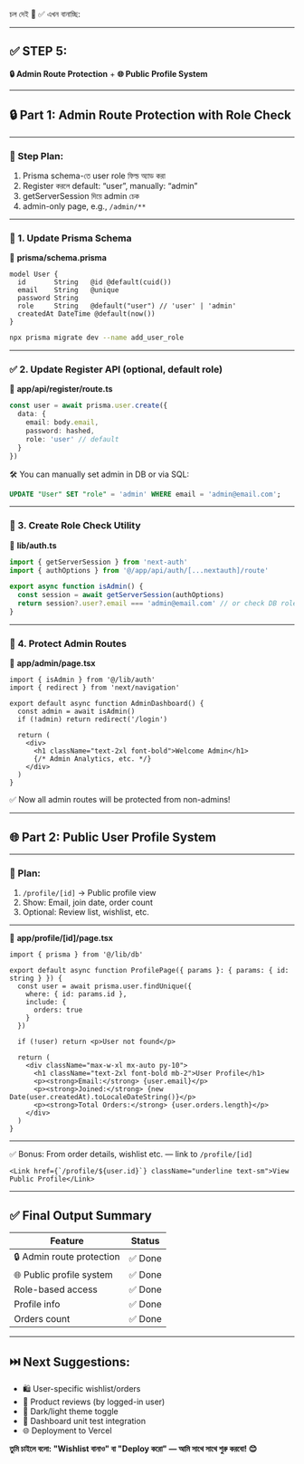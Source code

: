 চল দেই 🔐 ✅ এখন বানাচ্ছি:

---

## ✅ STEP 5:  
**🔒 Admin Route Protection** + **🌐 Public Profile System**

---

## 🔒 Part 1: Admin Route Protection with Role Check

---

### 🧠 Step Plan:

1. Prisma schema-তে user role ফিল্ড অ্যাড করা  
2. Register করলে default: “user”, manually: “admin”  
3. getServerSession দিয়ে admin চেক  
4. admin-only page, e.g., `/admin/**`

---

### 🔁 1. Update Prisma Schema

📁 **prisma/schema.prisma**
```prisma
model User {
  id       String   @id @default(cuid())
  email    String   @unique
  password String
  role     String   @default("user") // 'user' | 'admin'
  createdAt DateTime @default(now())
}
```

```bash
npx prisma migrate dev --name add_user_role
```

---

### ✅ 2. Update Register API (optional, default role)

📁 **app/api/register/route.ts**
```ts
const user = await prisma.user.create({
  data: {
    email: body.email,
    password: hashed,
    role: 'user' // default
  }
})
```

🛠️ You can manually set admin in DB or via SQL:
```sql
UPDATE "User" SET "role" = 'admin' WHERE email = 'admin@email.com';
```

---

### 🔐 3. Create Role Check Utility

📁 **lib/auth.ts**
```ts
import { getServerSession } from 'next-auth'
import { authOptions } from '@/app/api/auth/[...nextauth]/route'

export async function isAdmin() {
  const session = await getServerSession(authOptions)
  return session?.user?.email === 'admin@email.com' // or check DB role
}
```

---

### 🛑 4. Protect Admin Routes

📁 **app/admin/page.tsx**
```tsx
import { isAdmin } from '@/lib/auth'
import { redirect } from 'next/navigation'

export default async function AdminDashboard() {
  const admin = await isAdmin()
  if (!admin) return redirect('/login')

  return (
    <div>
      <h1 className="text-2xl font-bold">Welcome Admin</h1>
      {/* Admin Analytics, etc. */}
    </div>
  )
}
```

✅ Now all admin routes will be protected from non-admins!

---

## 🌐 Part 2: Public User Profile System

---

### 👤 Plan:

1. `/profile/[id]` → Public profile view  
2. Show: Email, join date, order count  
3. Optional: Review list, wishlist, etc.

---

📁 **app/profile/[id]/page.tsx**
```tsx
import { prisma } from '@/lib/db'

export default async function ProfilePage({ params }: { params: { id: string } }) {
  const user = await prisma.user.findUnique({
    where: { id: params.id },
    include: {
      orders: true
    }
  })

  if (!user) return <p>User not found</p>

  return (
    <div className="max-w-xl mx-auto py-10">
      <h1 className="text-2xl font-bold mb-2">User Profile</h1>
      <p><strong>Email:</strong> {user.email}</p>
      <p><strong>Joined:</strong> {new Date(user.createdAt).toLocaleDateString()}</p>
      <p><strong>Total Orders:</strong> {user.orders.length}</p>
    </div>
  )
}
```

---

✅ Bonus: From order details, wishlist etc. — link to `/profile/[id]`

```tsx
<Link href={`/profile/${user.id}`} className="underline text-sm">View Public Profile</Link>
```

---

## ✅ Final Output Summary

| Feature | Status |
|--------|--------|
| 🔒 Admin route protection | ✅ Done |
| 🌐 Public profile system | ✅ Done |
| Role-based access | ✅ Done |
| Profile info | ✅ Done |
| Orders count | ✅ Done |

---

## ⏭️ Next Suggestions:

- 🛍️ User-specific wishlist/orders  
- 💬 Product reviews (by logged-in user)  
- 🌈 Dark/light theme toggle  
- 🧪 Dashboard unit test integration  
- 🌐 Deployment to Vercel

**তুমি চাইলে বলো: "Wishlist বানাও" বা "Deploy করো" — আমি সাথে সাথে শুরু করবো! 😊**
